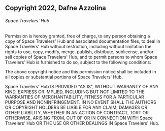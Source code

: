## Copyright 2022, Dafne Azzolina

###### Space Travelers' Hub

Permission is hereby granted, free of charge, to any person obtaining a copy of Space Travelers' Hub and associated documentation files, to deal in Space Travelers' Hub without restriction, including without limitation the rights to use, copy, modify, merge, publish, distribute, sublicense, and/or sell copies of Space Travelers' Hub, and to permit persons to whom Space Travelers' Hub is furnished to do so, subject to the following conditions:

The above copyright notice and this permission notice shall be included in all copies or substantial portions of Space Travelers' Hub.

Space Travelers' Hub IS PROVIDED "AS IS", WITHOUT WARRANTY OF ANY KIND, EXPRESS OR IMPLIED, INCLUDING BUT NOT LIMITED TO THE WARRANTIES OF MERCHANTABILITY, FITNESS FOR A PARTICULAR PURPOSE AND NONINFRINGEMENT. IN NO EVENT SHALL THE AUTHORS OR COPYRIGHT HOLDERS BE LIABLE FOR ANY CLAIM, DAMAGES OR OTHER LIABILITY, WHETHER IN AN ACTION OF CONTRACT, TORT OR OTHERWISE, ARISING FROM, OUT OF OR IN CONNECTION WITH Space Travelers' Hub OR THE USE OR OTHER DEALINGS IN Space Travelers' Hub.
